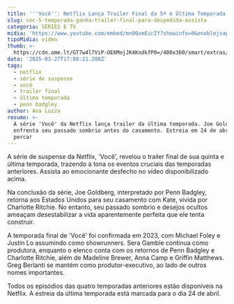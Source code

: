 ```yaml
---
title: '''Você'': Netflix Lança Trailer Final da 5ª e Última Temporada'
slug: voc-5-temporada-ganha-trailer-final-para-despedida-assista
categoria: SÉRIES E TV
midia: 'https://www.youtube.com/embed/mn0QvmEicIY?showinfo=0&enablejsapi=1'
tipoMidia: video
thumb: >-
  https://cdn.ome.lt/GT7w4l7ViP-OE6MojJK4KndkfP0=/480x360/smart/extras/conteudos/Captura_de_tela_2025-03-27_135154.png
data: '2025-03-27T17:08:21.208Z'
tags:
  - netflix
  - série de suspense
  - você
  - trailer final
  - última temporada
  - penn badgley
author: Ana Luiza
resumo: >-
  A série 'Você' da Netflix lança trailer da última temporada. Joe Goldberg
  enfrenta seu passado sombrio antes do casamento. Estreia em 24 de abril. Não
  perca!
---
```


A série de suspense da Netflix, 'Você', revelou o trailer final de sua quinta e última temporada, trazendo à tona os eventos cruciais das temporadas anteriores. Assista ao emocionante desfecho no vídeo disponibilizado acima.

Na conclusão da série, Joe Goldberg, interpretado por Penn Badgley, retorna aos Estados Unidos para seu casamento com Kate, vivida por Charlotte Ritchie. No entanto, seu passado sombrio e desejos ocultos ameaçam desestabilizar a vida aparentemente perfeita que ele tenta construir.

A temporada final de 'Você' foi confirmada em 2023, com Michael Foley e Justin Lo assumindo como showrunners. Sera Gamble continua como produtora, enquanto o elenco conta com os retornos de Penn Badgley e Charlotte Ritchie, além de Madeline Brewer, Anna Camp e Griffin Matthews. Greg Berlanti se mantém como produtor-executivo, ao lado de outros nomes importantes.

Todos os episódios das quatro temporadas anteriores estão disponíveis na Netflix. A estreia da última temporada está marcada para o dia 24 de abril.
